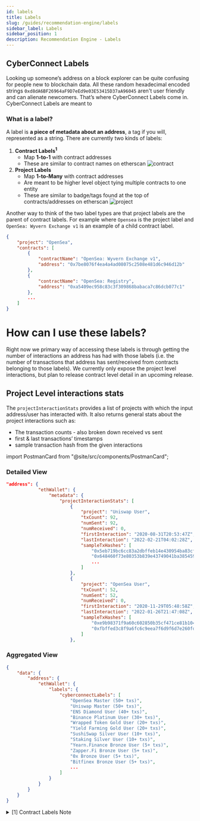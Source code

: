 ```yaml
---
id: labels
title: Labels
slug: /guides/recommendation-engine/labels
sidebar_label: Labels
sidebar_position: 1
description: Recommendation Engine - Labels
---
```


## CyberConnect Labels

Looking up someone’s address on a block explorer can be quite confusing for people new to blockchain data. All these random hexadecimal encoded strings `0xd8dA6BF26964aF9D7eEd9e03E53415D37aA96045` aren't user friendly and can alienate newcomers. That’s where CyberConnect Labels come in. CyberConnect Labels are meant to

### What is a label?

A label is **a piece of metadata about an address**, a tag if you will, represented as a string. There are currently two kinds of labels:

1. **Contract Labels<sup>1</sup>**
    - Map **1-to-1** with contract addresses
    - These are similar to contract names on etherscan
      ![contract](/img/v2/contract-labels-comparison.png)
2. **Project Labels**
    - Map **1-to-Many** with contract addresses
    - Are meant to be higher level object tying multiple contracts to one entity
    - These are similar to badge/tags found at the top of contracts/addresses on etherscan
      ![project](/img/v2/project-labels-comparison.png)

Another way to think of the two label types are that project labels are the parent of contract labels. For example where `Opensea` is the project label and `OpenSea: Wyvern Exchange v1` is an example of a child contract label.

```json
{
    "project": "OpenSea",
    "contracts": [
        {
            "contractName": "OpenSea: Wyvern Exchange v1",
            "address": "0x7be8076f4ea4a4ad08075c2508e481d6c946d12b"
        },
        {
            "contractName": "OpenSea: Registry",
            "address": "0xa5409ec958c83c3f309868babaca7c86dcb077c1"
        },
        ...
    ]
}
```

# How can I use these labels?

Right now we primary way of accessing these labels is through getting the number of interactions an address has had with those labels (i.e. the number of transactions that address has sent/received from contracts belonging to those labels). We currently only expose the project level interactions, but plan to release contract level detail in an upcoming release.

## Project Level interactions stats

The `projectInteractionStats` provides a list of projects with which the input address/user has interacted with. It also returns general stats about the project interactions such as:

-   The transaction counts - also broken down received vs sent
-   first & last transactions’ timestamps
-   sample transaction hash from the given interactions

import PostmanCard from "@site/src/components/PostmanCard";

### Detailed View

<PostmanCard 
  queryURL="https://www.postman.com/cyberconnect-v2/workspace/cyberconnect-v2/request/20133006-f8948b6d-4c42-448b-bc0a-65ee75815847"
  exampleURL="https://www.postman.com/cyberconnect-v2/workspace/cyberconnect-v2/example/20133006-9a0f9ff3-2fb4-4086-819b-e115f09e7a48"
/>

```json
"address": {
            "ethWallet": {
                "metadata": {
                    "projectInteractionStats": [
                        {
                            "project": "Uniswap User",
                            "txCount": 92,
                            "numSent": 92,
                            "numReceived": 0,
                            "firstInteraction": "2020-08-31T20:53:47Z",
                            "lastInteraction": "2022-02-21T04:02:28Z",
                            "sampleTxHashes": [
                                "0x5eb719bc6cc83a2dbffeb14e430954ba83cfed7f6558167da5d1a08bdea86e3b",
                                "0x648460f73e80353b839e43749041ba38545906d5669d1e943c436d70044309c3",
                                ...
                            ]
                        },
                        {
                            "project": "OpenSea User",
                            "txCount": 52,
                            "numSent": 52,
                            "numReceived": 0,
                            "firstInteraction": "2020-11-29T05:48:58Z",
                            "lastInteraction": "2022-01-26T21:47:08Z",
                            "sampleTxHashes": [
                                "0xe9b98371f9a60c602850b35cf471ce81b104a0ad4d6f9bbad45894eac4f2b0d1",
                                "0xfbffed3c8f9a6fc6c9eea7f6d9f6d7e260fd4b3745652d1471dba1555a713cf0"
                            ]
                        },
```

### Aggregated View

<PostmanCard 
  queryURL="https://www.postman.com/cyberconnect-v2/workspace/cyberconnect-v2/request/20133006-0483574a-f11c-4053-9fd7-daa4f11cda78"
  exampleURL="https://www.postman.com/cyberconnect-v2/workspace/cyberconnect-v2/example/20133006-92cb285d-2e04-4ea8-9f20-0da2a7cf3a9d"
/>

```json
{
    "data": {
        "address": {
            "ethWallet": {
                "labels": {
                    "cyberconnectLabels": [
                        "OpenSea Master (50+ txs)",
                        "Uniswap Master (50+ txs)",
                        "ENS Diamond User (40+ txs)",
                        "Binance Platinum User (30+ txs)",
                        "Wrapped Token Gold User (20+ txs)",
                        "Yield Farming Gold User (20+ txs)",
                        "SushiSwap Silver User (10+ txs)",
                        "Staking Silver User (10+ txs)",
                        "Yearn.Finance Bronze User (5+ txs)",
                        "Zapper.Fi Bronze User (5+ txs)",
                        "0x Bronze User (5+ txs)",
                        "Bitfinex Bronze User (5+ txs)",
                        ...
                    ]
                }
            }
        }
    }
}
```

<details>
    <summary>
    [1] Contract Labels Note
    </summary>
    <div>
    We currently only expose project level details. The mapping between contract->projects is not publicly available. If you'd like to get access to this mapping please reach out at nazih.kalo@cyberconnect.me or submit feedback using https://9txmc3wk3bc.typeform.com/to/Oapbu1SX and let us know what are your thoughts!
    </div>
</details>
